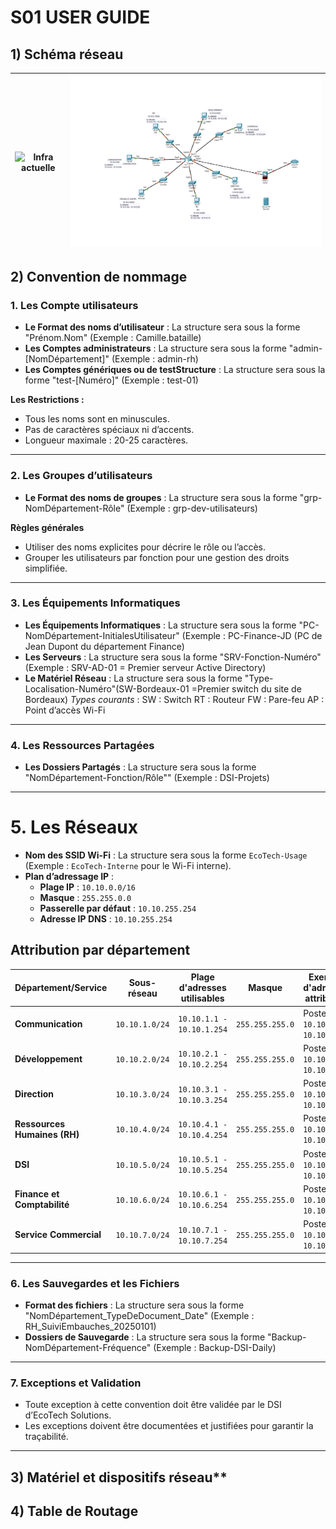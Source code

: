 # S01 USER GUIDE
## 1) Schéma réseau
| ![Infra actuelle](https://github.com/WildCodeSchool/TSSR-2411-P3-G2-EcoTechSolutions-/blob/main/Ressources/Images/R%C3%A9seau/InfraActuelle_EcoTechSolutions.png) | ![Image 2](https://github.com/WildCodeSchool/TSSR-2411-P3-G2-EcoTechSolutions-/blob/main/Ressources/Images/R%C3%A9seau/Infra_%C3%A0_venir.png) |
|-------------------------------|-------------------------------|

## 2) Convention de nommage

### 1. Les Compte utilisateurs
- **Le Format des noms d’utilisateur** : La structure sera sous la forme "Prénom.Nom" (Exemple : Camille.bataille)
- **Les Comptes administrateurs** : La structure sera sous la forme "admin-[NomDépartement]" (Exemple : admin-rh)
- **Les Comptes génériques ou de testStructure** : La structure sera sous la forme "test-[Numéro]" (Exemple : test-01)

**Les Restrictions :**
- Tous les noms sont en minuscules.
- Pas de caractères spéciaux ni d’accents.
- Longueur maximale : 20-25 caractères.

---

### 2. Les Groupes d’utilisateurs
- **Le Format des noms de groupes** : La structure sera sous la forme "grp-NomDépartement-Rôle" (Exemple : grp-dev-utilisateurs)

**Règles générales**
- Utiliser des noms explicites pour décrire le rôle ou l’accès.
- Grouper les utilisateurs par fonction pour une gestion des droits simplifiée.


---
### 3. Les Équipements Informatiques
- **Les Équipements Informatiques** : La structure sera sous la forme  "PC-NomDépartement-InitialesUtilisateur" (Exemple : PC-Finance-JD (PC de Jean Dupont du département Finance)
- **Les Serveurs** : La structure sera sous la forme "SRV-Fonction-Numéro" (Exemple : SRV-AD-01 = Premier serveur Active Directory)
- **Le Matériel Réseau** : La structure sera sous la forme "Type-Localisation-Numéro"(SW-Bordeaux-01 =Premier switch du site de Bordeaux)
*Types courants* :
SW : Switch
RT : Routeur
FW : Pare-feu
AP : Point d’accès Wi-Fi

---
### 4. Les Ressources Partagées
- **Les Dossiers Partagés** : La structure sera sous la forme "NomDépartement-Fonction/Rôle"" (Exemple : DSI-Projets)

---
# 5. Les Réseaux
- **Nom des SSID Wi-Fi** : La structure sera sous la forme `EcoTech-Usage` (Exemple : `EcoTech-Interne` pour le Wi-Fi interne).  
- **Plan d’adressage IP** :  
  - **Plage IP** : `10.10.0.0/16`  
  - **Masque** : `255.255.0.0`  
  - **Passerelle par défaut** : `10.10.255.254`  
  - **Adresse IP DNS** : `10.10.255.254`  

## Attribution par département

| Département/Service          | Sous-réseau       | Plage d'adresses utilisables | Masque              | Exemple d'adresses attribuées    |
|------------------------------|-------------------|------------------------------|---------------------|-----------------------------------|
| **Communication**            | `10.10.1.0/24`   | `10.10.1.1 - 10.10.1.254`    | `255.255.255.0`     | Postes : `10.10.1.2-10.10.1.50`  |
| **Développement**            | `10.10.2.0/24`   | `10.10.2.1 - 10.10.2.254`    | `255.255.255.0`     | Postes : `10.10.2.2-10.10.2.50`  |
| **Direction**                | `10.10.3.0/24`   | `10.10.3.1 - 10.10.3.254`    | `255.255.255.0`     | Postes : `10.10.3.2-10.10.3.10`  |
| **Ressources Humaines (RH)** | `10.10.4.0/24`   | `10.10.4.1 - 10.10.4.254`    | `255.255.255.0`     | Postes : `10.10.4.2-10.10.4.20`  |
| **DSI**                      | `10.10.5.0/24`   | `10.10.5.1 - 10.10.5.254`    | `255.255.255.0`     | Postes : `10.10.5.2-10.10.5.20`  |
| **Finance et Comptabilité**  | `10.10.6.0/24`   | `10.10.6.1 - 10.10.6.254`    | `255.255.255.0`     | Postes : `10.10.6.2-10.10.6.50`  |
| **Service Commercial**       | `10.10.7.0/24`   | `10.10.7.1 - 10.10.7.254`    | `255.255.255.0`     | Postes : `10.10.7.2-10.10.7.50`  |


---
### 6. Les Sauvegardes et les Fichiers
 - **Format des fichiers** : La structure sera sous la forme "NomDépartement_TypeDeDocument_Date" (Exemple : RH_SuiviEmbauches_20250101)
 - **Dossiers de Sauvegarde** : La structure sera sous la forme "Backup-NomDépartement-Fréquence" (Exemple : Backup-DSI-Daily)

---
### 7. Exceptions et Validation
- Toute exception à cette convention doit être validée par le DSI d’EcoTech Solutions.
- Les exceptions doivent être documentées et justifiées pour garantir la traçabilité.

---
  
## 3) Matériel et dispositifs réseau**


## 4) Table de Routage
